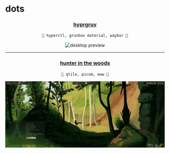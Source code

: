 # dots
<div align="center">

### [hyprgruv](https://github.com/skylar32/dots/tree/hyprgruv)

```ocaml
🍂 hyperctl, gruvbox material, waybar 🌰
```

![desktop preview](previews/hyprgruv.png)

<hr />

### [hunter in the woods](https://github.com/skylar32/dots/tree/hunter-in-the-woods)
```ocaml
🦖 qtile, picom, eww 🌿
```

![desktop preview](previews/hunter-in-the-woods.png)

</div>
